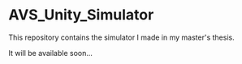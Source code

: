 # AVS_Unity_Simulator

This repository contains the simulator I made in my master's thesis.

It will be available soon...

